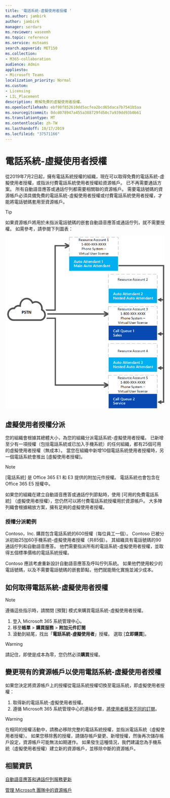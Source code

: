 ```yaml
---
title: '電話系統-虛擬使用者授權 '
ms.author: jambirk
author: jambirk
manager: serdars
ms.reviewer: waseemh
ms.topic: reference
ms.service: msteams
search.appverid: MET150
ms.collection:
- M365-collaboration
audience: Admin
appliesto:
- Microsoft Teams
localization_priority: Normal
ms.custom:
- Licensing
- LIL_Placement
description: 瞭解免費的虛擬使用者授權。
ms.openlocfilehash: ebf98f852610dd5acfea2bcd65daca7b7541b5aa
ms.sourcegitcommit: 0dcd078947a455a388729fd50c7a939dd93b0b61
ms.translationtype: MT
ms.contentlocale: zh-TW
ms.lasthandoff: 10/17/2019
ms.locfileid: "37571166"
---
```

# <a name="phone-systemvirtual-user-license"></a>電話系統-虛擬使用者授權 

從2019年7月2日起，擁有電話系統授權的組織，現在可以取得免費的電話系統-虛擬使用者授權，或指派付費電話系統使用者授權給資源帳戶。 已不再需要通話方案。 所有自動語音應答或通話佇列都需要相關聯的資源帳戶。 需要電話號碼的資源帳戶必須具備免費的電話系統-虛擬使用者授權或付費電話系統使用者授權，才能將電話號碼套用至資源帳戶。

> [!TIP]
> 如果資源帳戶將用於未指派電話號碼的嵌套自動語音應答或通話佇列，就不需要授權。 如需參考，請參閱下列圖表： 

![虛擬使用者授權](../media/resource-account.png)

## <a name="virtual-user-license-allocation"></a>虛擬使用者授權分派

您的組織會根據其總體大小，為您的組織分派電話系統-虛擬使用者授權。 已新增至少有一項授權（包括電話系統或已加入手機系統）的任何組織，都有25個可用的虛擬使用者授權（無成本）。 當您在組織中新增10個電話系統使用者授權時，另一個電話系統會推出 [虛擬使用者授權]。

> [!NOTE]
> [電話系統] 是 Office 365 E1 和 E3 提供的附加元件授權。 電話系統也會包含在 Office 365 E5 授權中。

如果您的組織在建立自動語音應答或通話佇列節點時，使用 [可用的免費電話系統] （虛擬使用者授權），您仍然可以將付費電話系統授權用於資源帳戶。 大多陣列織會根據縮放方案，擁有足夠的虛擬使用者授權。 

### <a name="license-allocation-example"></a>授權分派範例

Contoso，Inc. 購買包含電話系統的600授權（每位員工一個）。 Contoso 已被分派初始25加60手機系統–虛擬使用者授權（共85個）。 其組織具有電話號碼的90通話佇列和自動語音應答。 他們需要指派所有的電話系統-虛擬使用者授權，並取得五個標準價格的電話系統授權。 

Contoso 應該考慮重新設計自動語音應答及呼叫佇列系統。 如果他們使用較少的電話號碼，以及不需要電話號碼的嵌套節點，他們就能簡化實施並減少成本。 

## <a name="how-to-acquire-phone-systemvirtual-user-licenses"></a>如何取得電話系統-虛擬使用者授權 

> [!NOTE] 
> 遵循這些指示時，請關閉 [預覽] 模式來購買電話系統-虛擬使用者授權。

1. 登入 Microsoft 365 系統管理中心。
2. 移至**帳單** > **購買服務** > **附加元件訂閱**
3. 滾動到結尾，找出「**電話系統-虛擬使用者**」授權。 選取 [**立即購買**]。

> [!WARNING]
> 請記住，即使是成本為零，您仍然必須**購買**授權。 

## <a name="change-an-existing-resource-account-to-use-a-phone-systemvirtual-user-license"></a>變更現有的資源帳戶以使用電話系統-虛擬使用者授權

如果您決定將資源帳戶上的授權從電話系統授權切換至電話系統，即虛擬使用者授權： 

1. 取得新的電話系統-虛擬使用者授權。 
2. 遵循 Microsoft 365 系統管理中心的連結步驟，[將使用者移至不同的訂閱](https://docs.microsoft.com/en-us/office365/admin/subscriptions-and-billing/assign-licenses-to-users?redirectSourcePath=%252farticle%252f997596b5-4173-4627-b915-36abac6786dc&view=o365-worldwide#move-users-to-a-different-subscription)。 

> [!WARNING]
> 在相同的授權活動中，請務必移除完整的電話系統授權，並指派電話系統（虛擬使用者授權）。 如果您移除舊的授權，請儲存帳戶變更、新增授權，然後再次儲存帳戶設定，資源帳戶可能無法如期運作。 如果發生這種情況，我們建議您為手機系統（虛擬使用者授權）建立新的資源帳戶，並移除中斷的資源帳戶。 

## <a name="related-information"></a>相關資訊

[自動語音應答和通話佇列服務更新](https://techcommunity.microsoft.com/t5/Microsoft-Teams-Blog/Auto-Attendant-and-Call-Queues-Service-Update/ba-p/564521)

[管理 Microsoft 團隊中的資源帳戶](../manage-resource-accounts.md)
